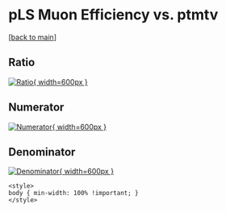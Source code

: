 # pLS Muon Efficiency vs. ptmtv

[[back to main](./)]



## Ratio

[![Ratio](../mtv/var/pLS_13_eff_ptmtv.png){ width=600px }](../mtv/var/pLS_13_eff_ptmtv.pdf)

## Numerator

[![Numerator](../mtv/num/pLS_13_eff_ptmtv_num.png){ width=600px }](../mtv/num/pLS_13_eff_ptmtv_num.pdf)

## Denominator

[![Denominator](../mtv/den/pLS_13_eff_ptmtv_den.png){ width=600px }](../mtv/den/pLS_13_eff_ptmtv_den.pdf)


``` {=html}
<style>
body { min-width: 100% !important; }
</style>
```
